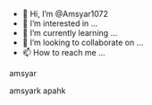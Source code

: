 - 👋 Hi, I’m @Amsyar1072
- 👀 I’m interested in ...
- 🌱 I’m currently learning ...
- 💞️ I’m looking to collaborate on ...
- 📫 How to reach me ...

<!---Amsyargorgon100
Amsyar1072/Amsyar1072 is a ✨ special ✨ repository because its `README.md` (this file) appears on your GitHub profile.
You can click the Preview link to take a look at your changes.
--->amsyar
amsyark
apahk
